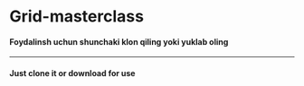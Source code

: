 # Grid-masterclass


#### Foydalinsh uchun shunchaki klon qiling yoki yuklab oling


-----------
#### Just clone it or download for use